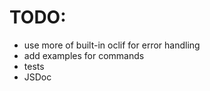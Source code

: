 # TODO:

 - use more of built-in oclif for error handling
 - add examples for commands
 - tests
 - JSDoc